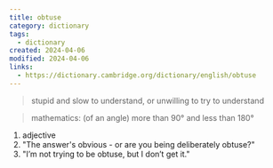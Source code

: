```yaml
---
title: obtuse
category: dictionary
tags:
  - dictionary
created: 2024-04-06
modified: 2024-04-06
links:
  - https://dictionary.cambridge.org/dictionary/english/obtuse
---
```


>stupid and slow to understand, or unwilling to try to understand

>mathematics: (of an angle) more than 90° and less than 180°

1. adjective
2. "The answer's obvious - or are you being deliberately obtuse?"
3. "I’m not trying to be obtuse, but I don’t get it."

